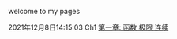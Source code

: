 welcome to my pages



2021年12月8日14:15:03 Ch1 
[第一章: 函数 极限 连续](https://quanlongcs.github.io/ZSB/math/Ch1/README.html)



